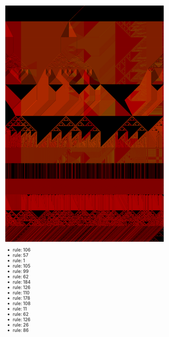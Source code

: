 ![photo](./output.png) 
 * rule: 106
* rule: 57
* rule: 1
* rule: 105
* rule: 99
* rule: 62
* rule: 184
* rule: 126
* rule: 110
* rule: 178
* rule: 108
* rule: 11
* rule: 62
* rule: 126
* rule: 26
* rule: 86
